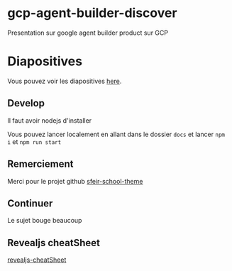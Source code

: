 # gcp-agent-builder-discover

Presentation sur google agent builder product sur GCP

# Diapositives

Vous pouvez voir les diapositives [here](https://tgenez.github.io/gcp-agent-builder-discover/#/).

## Develop

Il faut avoir nodejs d'installer

Vous pouvez lancer localement en allant dans le dossier `docs` et lancer `npm i` et `npm run start`

## Remerciement

Merci pour le projet github [sfeir-school-theme](https://github.com/sfeir-open-source/sfeir-school-theme)

## Continuer

Le sujet bouge beaucoup

## Revealjs cheatSheet

[revealjs-cheatSheet](https://gist.github.com/peeweek/55d6c2eb006d11c7da01fde974325f33)


